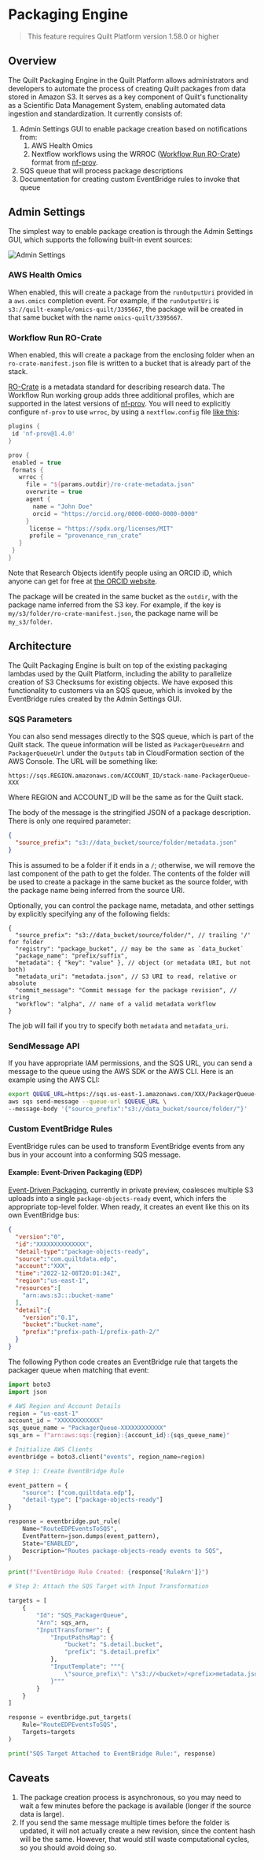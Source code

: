 # Packaging Engine

> This feature requires Quilt Platform version 1.58.0 or higher

## Overview

The Quilt Packaging Engine in the Quilt Platform allows administrators and
developers to automate the process of creating Quilt packages from data stored
in Amazon S3. It serves as a key component of Quilt's functionality as a
Scientific Data Management System, enabling automated data ingestion and
standardization. It currently consists of:

1. Admin Settings GUI to enable package creation based on notifications from:
   1. AWS Health Omics
   2. Nextflow workflows using  the WRROC ([Workflow Run
      RO-Crate](https://www.researchobject.org/workflow-run-crate/)) format from
      [nf-prov](https://github.com/nextflow-io/nf-prov).
2. SQS queue that will process package descriptions
3. Documentation for creating custom EventBridge rules to invoke that queue

## Admin Settings

The simplest way to enable package creation is through the Admin Settings GUI,
which supports the following built-in event sources:

![Admin Settings](../imgs/package-admin-gui.png)

### AWS Health Omics

When enabled, this will create a package from the `runOutputUri` provided in a
`aws.omics` completion event. For example, if the `runOutputUri` is
`s3://quilt-example/omics-quilt/3395667`, the package will be created in that
same bucket with the name `omics-quilt/3395667`.

### Workflow Run RO-Crate

When enabled, this will create a package from the enclosing folder when an
`ro-crate-manifest.json` file is written to a bucket that is already part of the
stack.

[RO-Crate](https://www.researchobject.org/ro-crate/) is a metadata standard for
describing research data.  The Workflow Run working group adds three additional
profiles, which are supported in the latest versions of
[nf-prov](https://github.com/nextflow-io/nf-prov). You will need to explicitly
configure `nf-prov` to use `wrroc`, by using a `nextflow.config` file [like
this](https://github.com/famosab/wrrocmetatest):

```groovy
plugins {
 id 'nf-prov@1.4.0'
}

prov {
 enabled = true
 formats {
   wrroc {
     file = "${params.outdir}/ro-crate-metadata.json"
     overwrite = true
     agent {
       name = "John Doe"
       orcid = "https://orcid.org/0000-0000-0000-0000"
     }
      license = "https://spdx.org/licenses/MIT"
      profile = "provenance_run_crate"
   }
 }
}
```

Note that Research Objects identify people using an ORCID iD, which anyone can
get for free at [the ORCID website](https://orcid.org/).

The package will be created in the same bucket as the `outdir`, with the package
name inferred from the S3 key. For example, if the key is
`my/s3/folder/ro-crate-manifest.json`, the package name will be `my_s3/folder`.

## Architecture

The Quilt Packaging Engine is built on top of the existing packaging lambdas
used by the Quilt Platform, including the ability to parallelize creation of S3
Checksums for existing objects. We have exposed this functionality to customers
via an SQS queue, which is invoked by the EventBridge rules created by the Admin
Settings GUI.

### SQS Parameters

You can also send messages directly to the SQS queue, which is part of the Quilt
stack. The queue information will be listed as `PackagerQueueArn` and
`PackagerQueueUrl` under the `Outputs` tab in CloudFormation section of the AWS
Console. The URL will be something like:

```text
https://sqs.REGION.amazonaws.com/ACCOUNT_ID/stack-name-PackagerQueue-XXX
```

Where REGION and ACCOUNT_ID will be the same as for the Quilt stack.

The body of the message is the stringified JSON of a package description.
There is only one required parameter:

```json
{
  "source_prefix": "s3://data_bucket/source/folder/metadata.json"
}
```

This is assumed to be a folder if it ends in a `/`; otherwise, we will remove
the last component of the path to get the folder. The contents of the folder
will be used to create a package in the same bucket as the source folder, with
the package name being inferred from the source URI.

Optionally, you can control the package name, metadata, and other settings by
explicitly specifying any of the following fields:

```jsonc
{
  "source_prefix": "s3://data_bucket/source/folder/", // trailing '/' for folder
  "registry": "package_bucket", // may be the same as `data_bucket`
  "package_name": "prefix/suffix",
  "metadata": { "key": "value" }, // object (or metadata URI, but not both)
  "metadata_uri": "metadata.json", // S3 URI to read, relative or absolute
  "commit_message": "Commit message for the package revision", // string
  "workflow": "alpha", // name of a valid metadata workflow
}
```

The job will fail if you try to specify both `metadata` and `metadata_uri`.

### SendMessage API

If you have appropriate IAM permissions, and the SQS URL, you can send a message
to the queue using the AWS SDK or the AWS CLI. Here is an example using the AWS
CLI:

<!--pytest.mark.skip-->
```bash
export QUEUE_URL=https://sqs.us-east-1.amazonaws.com/XXX/PackagerQueue-XXX
aws sqs send-message --queue-url $QUEUE_URL \
--message-body '{"source_prefix":"s3://data_bucket/source/folder/"}'
```

### Custom EventBridge Rules

EventBridge rules can be used to transform EventBridge events from any bus in
your account into a conforming SQS message.

#### Example: Event-Driven Packaging (EDP)

[Event-Driven Packaging](../advanced-features/event-driven-packaging.md),
currently in private preview, coalesces multiple S3 uploads into a single
`package-objects-ready` event, which infers the appropriate top-level folder.
When ready, it creates an event like this on its own EventBridge bus:

```json
{
  "version":"0",
  "id":"XXXXXXXXXXXXXX",
  "detail-type":"package-objects-ready",
  "source":"com.quiltdata.edp",
  "account":"XXX",
  "time":"2022-12-08T20:01:34Z",
  "region":"us-east-1",
  "resources":[
    "arn:aws:s3:::bucket-name"
  ],
  "detail":{
    "version":"0.1",
    "bucket":"bucket-name",
    "prefix":"prefix-path-1/prefix-path-2/"
  }
}
```

The following Python code creates an EventBridge rule that targets the packager
queue when matching that event:

```python
import boto3
import json

# AWS Region and Account Details
region = "us-east-1"
account_id = "XXXXXXXXXXXX"
sqs_queue_name = "PackagerQueue-XXXXXXXXXXXX"
sqs_arn = f"arn:aws:sqs:{region}:{account_id}:{sqs_queue_name}"

# Initialize AWS Clients
eventbridge = boto3.client("events", region_name=region)

# Step 1: Create EventBridge Rule

event_pattern = {
    "source": ["com.quiltdata.edp"],
    "detail-type": ["package-objects-ready"]
}

response = eventbridge.put_rule(
    Name="RouteEDPEventsToSQS",
    EventPattern=json.dumps(event_pattern),
    State="ENABLED",
    Description="Routes package-objects-ready events to SQS",
)

print(f"EventBridge Rule Created: {response['RuleArn']}")

# Step 2: Attach the SQS Target with Input Transformation

targets = [
    {
        "Id": "SQS_PackagerQueue",
        "Arn": sqs_arn,
        "InputTransformer": {
            "InputPathsMap": {
                "bucket": "$.detail.bucket",
                "prefix": "$.detail.prefix"
            },
            "InputTemplate": """{
                \"source_prefix\": \"s3://<bucket>/<prefix>metadata.json\"
            }"""
        }
    }
]

response = eventbridge.put_targets(
    Rule="RouteEDPEventsToSQS",
    Targets=targets
)

print("SQS Target Attached to EventBridge Rule:", response)
```

## Caveats

1. The package creation process is asynchronous, so you may need to wait a few
   minutes before the package is available (longer if the source data is large).
2. If you send the same message multiple times before the folder is updated, it
   will not actually create a new revision, since the content hash will be the
   same. However, that would still waste computational cycles, so you should
   avoid doing so.
